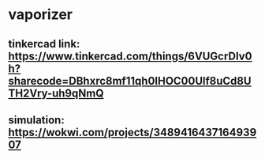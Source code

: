 # vaporizer

## tinkercad link: https://www.tinkercad.com/things/6VUGcrDIv0h?sharecode=DBhxrc8mf11qh0IHOC00Ulf8uCd8UTH2Vry-uh9qNmQ

## simulation: https://wokwi.com/projects/348941643716493907
